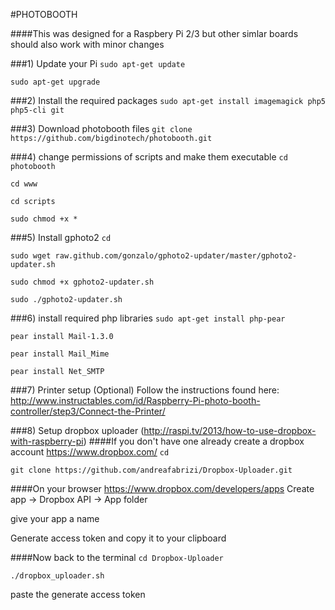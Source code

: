 #PHOTOBOOTH

####This was designed for a Raspbery Pi 2/3 but other simlar boards should also work with minor changes

###1) Update your Pi
`sudo apt-get update`

`sudo apt-get upgrade`



###2) Install the required packages
`sudo apt-get install imagemagick php5 php5-cli git`



###3) Download photobooth files
`git clone https://github.com/bigdinotech/photobooth.git`

###4) change permissions of scripts and make them executable
`cd photobooth`

`cd www`

`cd scripts`

`sudo chmod +x *`



###5) Install gphoto2
`cd`

`sudo wget raw.github.com/gonzalo/gphoto2-updater/master/gphoto2-updater.sh`

`sudo chmod +x gphoto2-updater.sh`

`sudo ./gphoto2-updater.sh`



###6) install required php libraries
`sudo apt-get install php-pear`

`pear install Mail-1.3.0`

`pear install Mail_Mime`

`pear install Net_SMTP`



###7) Printer setup (Optional)
Follow the instructions found here: http://www.instructables.com/id/Raspberry-Pi-photo-booth-controller/step3/Connect-the-Printer/



###8) Setup dropbox uploader (http://raspi.tv/2013/how-to-use-dropbox-with-raspberry-pi)
####If you don't have one already create a dropbox account https://www.dropbox.com/
`cd`

`git clone https://github.com/andreafabrizi/Dropbox-Uploader.git`


####On your browser https://www.dropbox.com/developers/apps
Create app -> Dropbox API -> App folder

give your app a name

Generate access token and copy it to your clipboard


####Now back to the terminal
`cd Dropbox-Uploader`

`./dropbox_uploader.sh`

paste the generate access token
